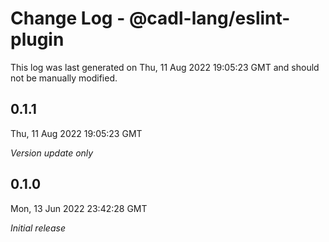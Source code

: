 # Change Log - @cadl-lang/eslint-plugin

This log was last generated on Thu, 11 Aug 2022 19:05:23 GMT and should not be manually modified.

## 0.1.1
Thu, 11 Aug 2022 19:05:23 GMT

_Version update only_

## 0.1.0
Mon, 13 Jun 2022 23:42:28 GMT

_Initial release_

